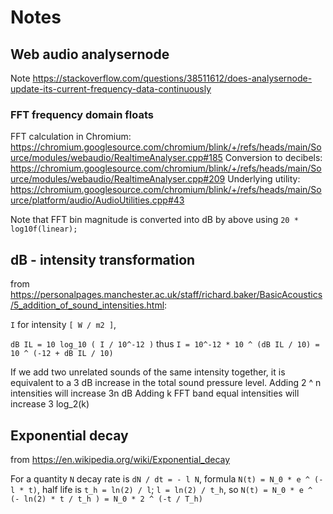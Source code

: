 Notes
=====

## Web audio analysernode

Note <https://stackoverflow.com/questions/38511612/does-analysernode-update-its-current-frequency-data-continuously>

### FFT frequency domain floats

FFT calculation in Chromium: <https://chromium.googlesource.com/chromium/blink/+/refs/heads/main/Source/modules/webaudio/RealtimeAnalyser.cpp#185>
Conversion to decibels: <https://chromium.googlesource.com/chromium/blink/+/refs/heads/main/Source/modules/webaudio/RealtimeAnalyser.cpp#209>
Underlying utility: <https://chromium.googlesource.com/chromium/blink/+/refs/heads/main/Source/platform/audio/AudioUtilities.cpp#43>

Note that FFT bin magnitude is converted into dB by above using `20 * log10f(linear);`


## dB - intensity transformation

from <https://personalpages.manchester.ac.uk/staff/richard.baker/BasicAcoustics/5_addition_of_sound_intensities.html>:

   `I` for intensity `[ W / m2 ]`,

   `dB IL = 10 log_10 ( I / 10^-12 )` thus
   `I = 10^-12 * 10 ^ (dB IL / 10) = 10 ^ (-12 + dB IL / 10)`

If we add two unrelated sounds of the same intensity together, it is equivalent to a 3 dB increase in the total sound pressure level.
Adding 2 ^ n intensities will increase 3n dB
Adding k FFT band equal intensities will increase 3 log_2(k)

## Exponential decay

from <https://en.wikipedia.org/wiki/Exponential_decay>

For a quantity `N` decay rate is `dN / dt = - l N`, formula `N(t) = N_0 * e ^ (-l * t)`,
half life is `t_h = ln(2) / l`; `l = ln(2) / t_h`, so
`N(t) = N_0 * e ^ (- ln(2) * t / t_h ) = N_0 * 2 ^ (-t / T_h)`





